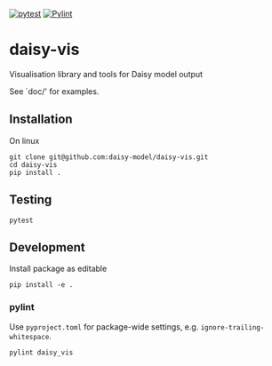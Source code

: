 [![pytest](https://github.com/daisy-model/daisy-vis/actions/workflows/pytest.yml/badge.svg)](https://github.com/daisy-model/daisy-vis/actions/workflows/pytest.yml)
[![Pylint](https://github.com/daisy-model/daisy-vis/actions/workflows/pylint.yml/badge.svg)](https://github.com/daisy-model/daisy-vis/actions/workflows/pylint.yml)

# daisy-vis
Visualisation library and tools for Daisy model output

See `doc/' for examples.

## Installation
On linux

	git clone git@github.com:daisy-model/daisy-vis.git
	cd daisy-vis
	pip install .

## Testing

    pytest

## Development
Install package as editable

    pip install -e .
	
### pylint
Use `pyproject.toml` for package-wide settings, e.g. `ignore-trailing-whitespace`.

	pylint daisy_vis
	

	

